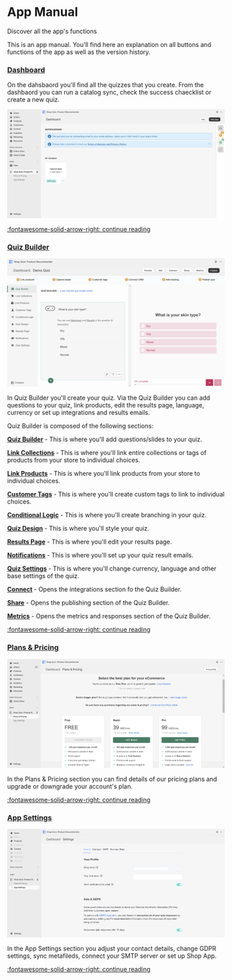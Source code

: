 # App Manual

Discover all the app's functions

This is an app manual. You'll find here an explanation on all buttons and functions of the app as well as the version history.

### [Dashboard](dashboard.md)

On the dahsbaord you'll find all the quizzes that you create. From the dashbaord you can run a catalog sync, check the success chaecklist or create a new quiz.

![dashboard](/images/manual_dashboard.png)

[:fontawesome-solid-arrow-right: continue reading](dashboard.md)

### [Quiz Builder](quiz-builder.md)

![quiz builder quiz builder section](/images/manual_quizbuilder_quizbuilder.png)

In Quiz Builder you'll create your quiz. Via the Quiz Builder you can add questions to your quiz, link products, edit the results page, language, currency or set up integrations and results emails.

Quiz Builder is composed of the following sections:

**[Quiz Builder](docs\reference\quiz-builder.md\#quiz-builder-1)** - This is where you'll add questions/slides to your quiz.

**[Link Collections](docs\reference\quiz-builder.md\#link-collections)** - This is where you'll link entire collections or tags of products from your store to individual choices.

**[Link Products](docs\reference\quiz-builder.md\#link-products)** - This is where you'll link products from your store to individual choices.

**[Customer Tags](docs\reference\quiz-builder.md\#customer-tags)** - This is where you'll create custom tags to link to individual choices.

**[Conditional Logic](docs\reference\quiz-builder.md\#conditional-logic)** - This is where you'll create branching in your quiz.

**[Quiz Design](docs\reference\quiz-builder.md\#quiz-design)** - This is where you'll style your quiz.

**[Results Page](docs\reference\quiz-builder.md\#results-page)** - This is where you'll edit your results page.

**[Notifications](docs\reference\quiz-builder.md\#notifications)** - This is where you'll set up your quiz result emails.

**[Quiz Settings](docs\reference\quiz-builder.md\#quiz-settings)** - This is where you'll change currency, language and other base settings of the quiz.

**[Connect](docs\reference\quiz-builder.md\#connect)** - Opens the integrations section fo the Quiz Builder.

**[Share](docs\reference\quiz-builder.md\#share)** - Opens the publishing section of the Quiz Builder.

**[Metrics](docs\reference\quiz-builder.md\#metrics)** - Opens the metrics and responses section of the Quiz Builder.

[:fontawesome-solid-arrow-right: continue reading](quiz-builder.md)

### [Plans & Pricing](plans-pricing.md)

![plans & pricing page](/images/manual_plans_pricing.png)

In the Plans & Pricing section you can find details of our pricing plans and upgrade or downgrade your account's plan.

[:fontawesome-solid-arrow-right: continue reading](plans-pricing.md)

### [App Settings](app-settings.md)

![app settings general](/images/manual_appsettings_general.png)

In the App Settings section you adjust your contact details, change GDPR settings, sync metafileds, connect your SMTP server or set up Shop App.

[:fontawesome-solid-arrow-right: continue reading](app-settings.md)


